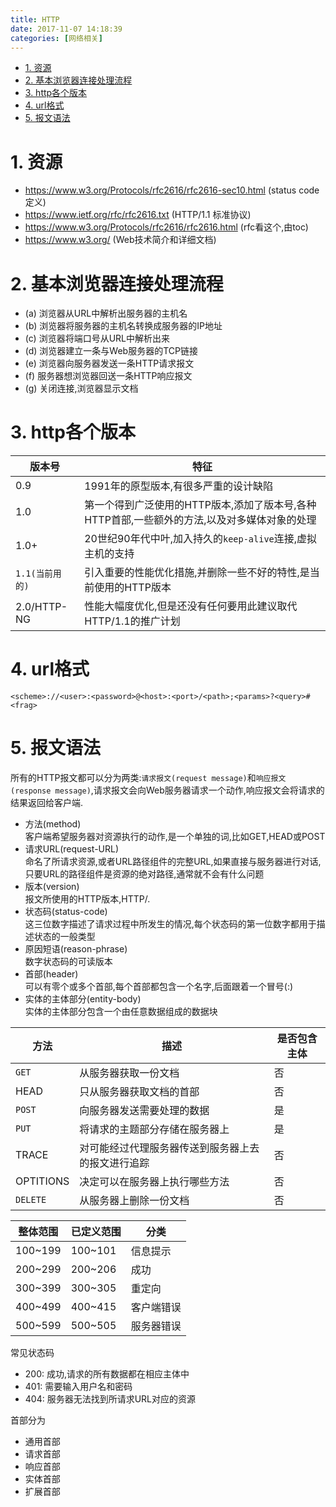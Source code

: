 ```yaml
---
title: HTTP
date: 2017-11-07 14:18:39
categories: [网络相关]
---
```


<!-- TOC -->

- [1. 资源](#1-资源)
- [2. 基本浏览器连接处理流程](#2-基本浏览器连接处理流程)
- [3. http各个版本](#3-http各个版本)
- [4. url格式](#4-url格式)
- [5. 报文语法](#5-报文语法)

<!-- /TOC -->

<a id="markdown-1-资源" name="1-资源"></a>
# 1. 资源

* https://www.w3.org/Protocols/rfc2616/rfc2616-sec10.html (status code 定义)
* https://www.ietf.org/rfc/rfc2616.txt (HTTP/1.1 标准协议)
* https://www.w3.org/Protocols/rfc2616/rfc2616.html (rfc看这个,由toc)
* https://www.w3.org/ (Web技术简介和详细文档)


<a id="markdown-2-基本浏览器连接处理流程" name="2-基本浏览器连接处理流程"></a>
# 2. 基本浏览器连接处理流程

* (a) 浏览器从URL中解析出服务器的主机名
* (b) 浏览器将服务器的主机名转换成服务器的IP地址
* (c) 浏览器将端口号从URL中解析出来
* (d) 浏览器建立一条与Web服务器的TCP链接
* (e) 浏览器向服务器发送一条HTTP请求报文
* (f) 服务器想浏览器回送一条HTTP响应报文
* (g) 关闭连接,浏览器显示文档

<a id="markdown-3-http各个版本" name="3-http各个版本"></a>
# 3. http各个版本

版本号|特征
-|-
0.9|1991年的原型版本,有很多严重的设计缺陷
1.0|第一个得到广泛使用的HTTP版本,添加了版本号,各种HTTP首部,一些额外的方法,以及对多媒体对象的处理
1.0+|20世纪90年代中叶,加入持久的`keep-alive`连接,虚拟主机的支持
`1.1(当前用的)`|引入重要的性能优化措施,并删除一些不好的特性,是当前使用的HTTP版本
2.0/HTTP-NG|性能大幅度优化,但是还没有任何要用此建议取代HTTP/1.1的推广计划


<a id="markdown-4-url格式" name="4-url格式"></a>
# 4. url格式

```
<scheme>://<user>:<password>@<host>:<port>/<path>;<params>?<query>#<frag>
```


<a id="markdown-5-报文语法" name="5-报文语法"></a>
# 5. 报文语法


所有的HTTP报文都可以分为两类:`请求报文(request message)`和`响应报文(response message)`,请求报文会向Web服务器请求一个动作,响应报文会将请求的结果返回给客户端.

* 方法(method)  
 客户端希望服务器对资源执行的动作,是一个单独的词,比如GET,HEAD或POST
* 请求URL(request-URL)  
 命名了所请求资源,或者URL路径组件的完整URL,如果直接与服务器进行对话,只要URL的路径组件是资源的绝对路径,通常就不会有什么问题
* 版本(version)  
 报文所使用的HTTP版本,HTTP/<major>.<mirror>
* 状态码(status-code)  
 这三位数字描述了请求过程中所发生的情况,每个状态码的第一位数字都用于描述状态的一般类型
* 原因短语(reason-phrase)  
 数字状态码的可读版本
* 首部(header)  
 可以有零个或多个首部,每个首部都包含一个名字,后面跟着一个冒号(:)
* 实体的主体部分(entity-body)  
 实体的主体部分包含一个由任意数据组成的数据块

方法|描述|是否包含主体
-|-|-
`GET`|从服务器获取一份文档|否
HEAD|只从服务器获取文档的首部|否
`POST`|向服务器发送需要处理的数据|是
`PUT`|将请求的主题部分存储在服务器上|是
TRACE|对可能经过代理服务器传送到服务器上去的报文进行追踪|否
OPTITIONS|决定可以在服务器上执行哪些方法|否
`DELETE`|从服务器上删除一份文档|否

整体范围|已定义范围|分类
-|-|-
100~199|100~101|信息提示
200~299|200~206|成功
300~399|300~305|重定向
400~499|400~415|客户端错误
500~599|500~505|服务器错误

常见状态码
* 200: 成功,请求的所有数据都在相应主体中
* 401: 需要输入用户名和密码
* 404: 服务器无法找到所请求URL对应的资源

首部分为
* 通用首部
* 请求首部
* 响应首部
* 实体首部
* 扩展首部
